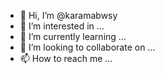 - 👋 Hi, I’m @karamabwsy
- 👀 I’m interested in ...
- 🌱 I’m currently learning ...
- 💞️ I’m looking to collaborate on ...
- 📫 How to reach me ...

<!---
karamabwsy/karamabwsy is a ✨ special ✨ repository because its `README.md` (this file) appears on your GitHub profile.
You can click the Preview link to take a look at your changes.
--->

